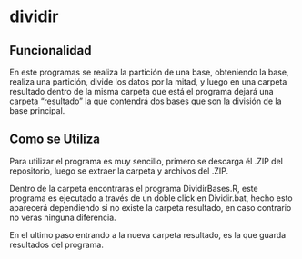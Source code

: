 # dividir

## Funcionalidad

En este programas se realiza la partición de una base, obteniendo la
base, realiza una partición, divide los datos por la mitad, y luego en
una carpeta resultado dentro de la misma carpeta que está el
programa dejará una carpeta “resultado” la que contendrá dos bases
que son la división de la base principal.

## Como se Utiliza

Para utilizar el programa es muy sencillo, primero se descarga él .ZIP del repositorio, luego se extraer la carpeta y archivos del .ZIP.

Dentro de la carpeta encontraras el programa DividirBases.R, este programa es ejecutado a través de un doble click en Dividir.bat, hecho esto aparecerá dependiendo si no existe la carpeta resultado, en caso contrario no veras ninguna diferencia.

En el ultimo paso entrando a la nueva carpeta resultado, es la que guarda resultados del programa.
